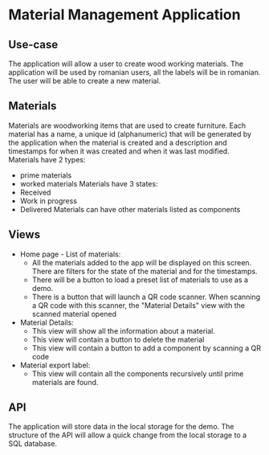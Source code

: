 # Material Management Application

## Use-case
The application will allow a user to create wood working materials. The application will be used by romanian users, all the labels will be in romanian. 
The user will be able to create a new material. 
## Materials
Materials are woodworking items that are used to create furniture. Each material has a name, a unique id (alphanumeric) that will be generated by the application when the material is created and a description and timestamps for when it was created and when it was last modified.  
Materials have 2 types: 
- prime materials
- worked materials
Materials have 3 states:
- Received
- Work in progress
- Delivered
Materials can have other materials listed as components
## Views
- Home page - List of materials: 
  - All the materials added to the app will be displayed on this screen. There are filters for the state of the material and for the timestamps.
  - There will be a button to load a preset list of materials to use as a demo.
  - There is a button that will launch a QR code scanner. When scanning a QR code with this scanner, the "Material Details" view with the scanned material opened
- Material Details: 
  - This view will show all the information about a material. 
  - This view will contain a button to delete the material
  - This view will contain a button to add a component by scanning a QR code
- Material export label:
  - This view will contain all the components recursively until prime materials are found.

## API
The application will store data in the local storage for the demo. 
The structure of the API will allow a quick change from the local storage to a SQL database. 
